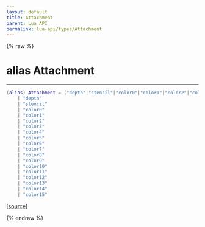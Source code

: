 ```yaml
---
layout: default
title: Attachment
parent: Lua API
permalink: lua-api/types/Attachment
---
```


{% raw %}

# alias Attachment
---



```lua
(alias) Attachment = ("depth"|"stencil"|"color0"|"color1"|"color2"|"color3"|"color4"|"color5"|"color6"|"color7"...)
    | "depth"
    | "stencil"
    | "color0"
    | "color1"
    | "color2"
    | "color3"
    | "color4"
    | "color5"
    | "color6"
    | "color7"
    | "color8"
    | "color9"
    | "color10"
    | "color11"
    | "color12"
    | "color13"
    | "color14"
    | "color15"

```




[<a href="https://github.com/beyond-all-reason/spring/blob/0a561a37ee97c7883fd3f5a4bc995f9a4f6fdea0/rts/Lua/LuaFBOs.cpp#L104-L124" target="_blank">source</a>]


{% endraw %}
